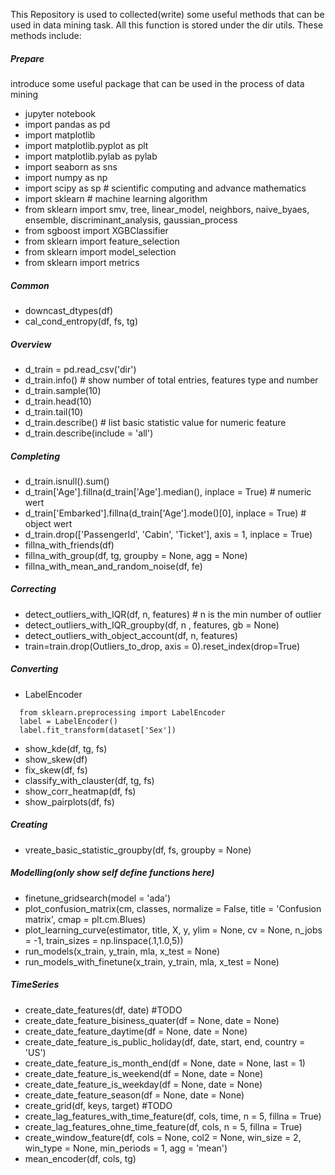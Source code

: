 This Repository is used to collected(write) some useful methods that can be used in data mining task.
All this function is stored under the dir utils. These methods include:
##### Prepare
introduce some useful package that can be used in the process of data mining 
- jupyter notebook
- import pandas as pd
- import matplotlib
- import matplotlib.pyplot as plt
- import matplotlib.pylab as pylab
- import seaborn as sns
- import numpy as np
- import scipy as sp  # scientific computing and advance mathematics
- import sklearn  # machine learning algorithm
- from sklearn import smv, tree, linear_model, neighbors, naive_byaes, ensemble, discriminant_analysis, gaussian_process
- from sgboost import XGBClassifier
- from sklearn import feature_selection
- from sklearn import model_selection
- from sklearn import metrics

##### Common
- downcast_dtypes(df)
- cal_cond_entropy(df, fs, tg)

##### Overview
- d_train = pd.read_csv('dir')
- d_train.info() # show number of total entries, features type and number
- d_train.sample(10)
- d_train.head(10)
- d_train.tail(10)
- d_train.describe() # list basic statistic value for numeric feature
- d_train.describe(include = 'all')

##### Completing
- d_train.isnull().sum()
- d_train['Age'].fillna(d_train['Age'].median(), inplace = True) # numeric wert
- d_train['Embarked'].fillna(d_train['Age'].mode()[0], inplace = True) # object wert
- d_train.drop(['PassengerId', 'Cabin', 'Ticket'], axis = 1, inplace = True)
- fillna_with_friends(df)
- fillna_with_group(df, tg, groupby = None, agg = None)
- fillna_with_mean_and_random_noise(df, fe)

##### Correcting
- detect_outliers_with_IQR(df, n, features) # n is the min number of outlier
- detect_outliers_with_IQR_groupby(df, n , features, gb = None)
- detect_outliers_with_object_account(df, n, features)
- train=train.drop(Outliers_to_drop, axis = 0).reset_index(drop=True)

##### Converting
- LabelEncoder
```
  from sklearn.preprocessing import LabelEncoder
  label = LabelEncoder()
  label.fit_transform(dataset['Sex'])
```
- show_kde(df, tg, fs)
- show_skew(df)
- fix_skew(df, fs)
- classify_with_clauster(df, tg, fs)
- show_corr_heatmap(df, fs)
- show_pairplots(df, fs)

##### Creating
- vreate_basic_statistic_groupby(df, fs, groupby = None)

##### Modelling(only show self define functions here)
- finetune_gridsearch(model = 'ada')
- plot_confusion_matrix(cm, classes, normalize = False, title = 'Confusion matrix', cmap = plt.cm.Blues)
- plot_learning_curve(estimator, title, X, y, ylim = None, cv = None, n_jobs = -1, train_sizes = np.linspace(.1,1.0,5))
- run_models(x_train, y_train, mla, x_test = None)
- run_models_with_finetune(x_train, y_train, mla, x_test = None)

##### TimeSeries
- create_date_features(df, date) #TODO
- create_date_feature_bisiness_quater(df = None, date = None)
- create_date_feature_daytime(df = None, date = None)
- create_date_feature_is_public_holiday(df, date, start, end, country = 'US')
- create_date_feature_is_month_end(df = None, date = None, last = 1)
- create_date_feature_is_weekend(df = None, date = None)
- create_date_feature_is_weekday(df = None, date = None)
- create_date_feature_season(df = None, date = None)
- create_grid(df, keys, target) #TODO
- create_lag_features_with_time_feature(df, cols, time, n = 5, fillna = True)
- create_lag_features_ohne_time_feature(df, cols, n = 5, fillna = True)
- create_window_feature(df, cols = None, col2 = None, win_size = 2, win_type = None, min_periods = 1, agg = 'mean')
- mean_encoder(df, cols, tg)
